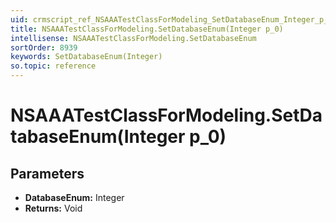 ```yaml
---
uid: crmscript_ref_NSAAATestClassForModeling_SetDatabaseEnum_Integer_p_0
title: NSAAATestClassForModeling.SetDatabaseEnum(Integer p_0)
intellisense: NSAAATestClassForModeling.SetDatabaseEnum
sortOrder: 8939
keywords: SetDatabaseEnum(Integer)
so.topic: reference
---
```


# NSAAATestClassForModeling.SetDatabaseEnum(Integer p_0)

## Parameters

* **DatabaseEnum:** Integer
* **Returns:** Void

